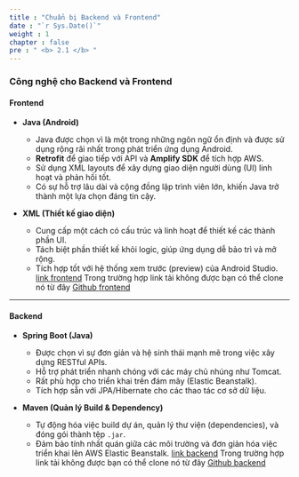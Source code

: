 ```yaml
---
title : "Chuẩn bị Backend và Frontend"
date : "`r Sys.Date()`"
weight : 1
chapter : false
pre : " <b> 2.1 </b> "
---
```


### Công nghệ cho Backend và Frontend

#### Frontend
- **Java (Android)**  
  - Java được chọn vì là một trong những ngôn ngữ ổn định và được sử dụng rộng rãi nhất trong phát triển ứng dụng Android.  
  - **Retrofit** để giao tiếp với API và **Amplify SDK** để tích hợp AWS.  
  - Sử dụng XML layouts để xây dựng giao diện người dùng (UI) linh hoạt và phản hồi tốt.  
  - Có sự hỗ trợ lâu dài và cộng đồng lập trình viên lớn, khiến Java trở thành một lựa chọn đáng tin cậy.  

- **XML (Thiết kế giao diện)**  
  - Cung cấp một cách có cấu trúc và linh hoạt để thiết kế các thành phần UI.  
  - Tách biệt phần thiết kế khỏi logic, giúp ứng dụng dễ bảo trì và mở rộng.  
  - Tích hợp tốt với hệ thống xem trước (preview) của Android Studio.
[link frontend](https://drive.google.com/file/d/1qwa-RBXEuU3p0be38g_myVU-AM8T-H-M/view?usp=sharing)
Trong trường hợp link tải không được bạn có thể clone nó từ đây
[Github frontend](https://github.com/KangTheRooster/FCJ-UTE-22110041-BuiNguyenAnKhang-Frontend)

---

#### Backend
- **Spring Boot (Java)**  
  - Được chọn vì sự đơn giản và hệ sinh thái mạnh mẽ trong việc xây dựng RESTful APIs.  
  - Hỗ trợ phát triển nhanh chóng với các máy chủ nhúng như Tomcat.  
  - Rất phù hợp cho triển khai trên đám mây (Elastic Beanstalk).  
  - Tích hợp sẵn với JPA/Hibernate cho các thao tác cơ sở dữ liệu.  

- **Maven (Quản lý Build & Dependency)**  
  - Tự động hóa việc build dự án, quản lý thư viện (dependencies), và đóng gói thành tệp `.jar`.  
  - Đảm bảo tính nhất quán giữa các môi trường và đơn giản hóa việc triển khai lên AWS Elastic Beanstalk.
[link backend](https://drive.google.com/file/d/1aFxxcfM7QkKKgcz2YgghuZnB7Qe-GcdI/view?usp=sharing)
Trong trường hợp link tải không được bạn có thể clone nó từ đây
[Github backend](https://github.com/KangTheRooster/FCJ-UTE-22110041-BuiNguyenAnKhang-Backend)
